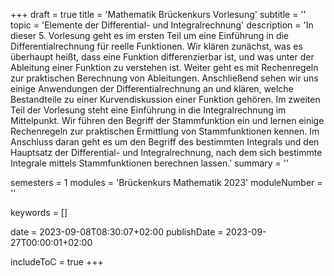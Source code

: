+++
draft = true
title = 'Mathematik Brückenkurs Vorlesung'
subtitle = ''
topic = 'Elemente der Differential- und Integralrechnung'
description = 'In dieser 5. Vorlesung geht es im ersten Teil um eine Einführung in die Differentialrechnung für reelle Funktionen. Wir klären zunächst, was es überhaupt heißt, dass eine Funktion differenzierbar ist, und was unter der Ableitung einer Funktion zu verstehen ist. Weiter geht es mit Rechenregeln zur praktischen Berechnung von Ableitungen. Anschließend sehen wir uns einige Anwendungen der Differentialrechnung an und klären, welche Bestandteile zu einer Kurvendiskussion einer Funktion gehören. Im zweiten Teil der Vorlesung steht eine Einführung in die Integralrechnung im Mittelpunkt. Wir führen den Begriff der Stammfunktion ein und lernen einige Rechenregeln zur praktischen Ermittlung von Stammfunktionen kennen. Im Anschluss daran geht es um den Begriff des bestimmten Integrals und den Hauptsatz der Differential- und Integralrechnung, nach dem sich bestimmte Integrale mittels Stammfunktionen berechnen lassen.'
summary = ''

semesters = 1
modules = 'Brückenkurs Mathematik 2023'
moduleNumber = ''

keywords = []

date = 2023-09-08T08:30:07+02:00
publishDate = 2023-09-27T00:00:01+02:00

includeToC = true
+++
